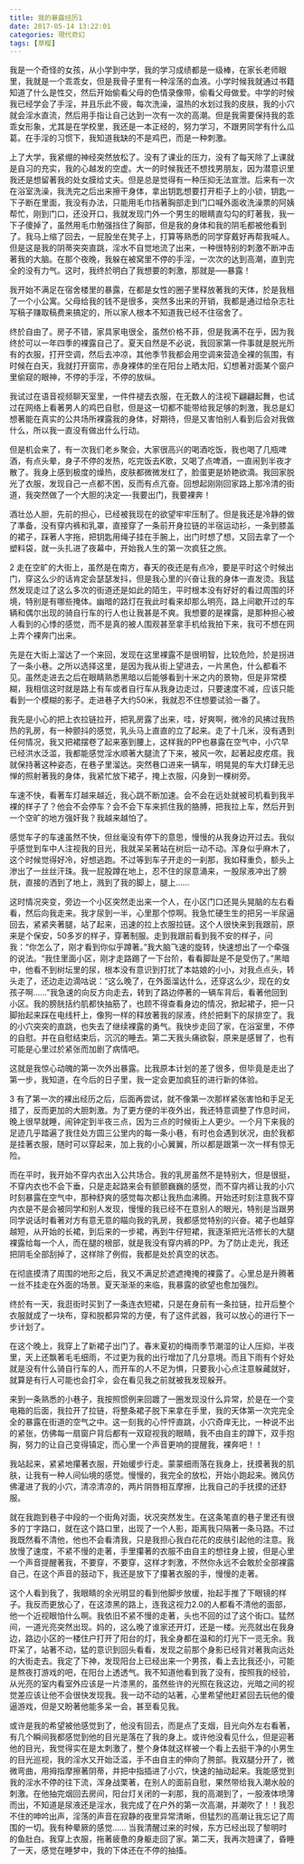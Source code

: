 ```yaml
---
title: 我的暴露经历1
date: 2017-05-14 13:22:01
categories: 現代奇幻
tags: [草榴]
---
```

我是一个奇怪的女孩，从小学到中学，我的学习成绩都是一级棒，在家长老师眼里，我就是一个乖乖女，但是我骨子里有一种淫荡的血液。小学时候我就通过书籍知道了什么是性交，然后开始偷看父母的色情录像带，偷看父母做爱。中学的时候我已经学会了手淫，并且乐此不疲，每次洗澡，温热的水划过我的皮肤，我的小穴就会淫水直流，然后用手指让自己达到一次有一次的高潮。但是我需要保持我的乖乖女形象，尤其是在学校里，我还是一本正经的，努力学习，不跟男同学有什么瓜葛。在手淫的习惯下，我知道我缺的不是鸡巴，而是一种刺激。

上了大学，我紧绷的神经突然放松了。没有了课业的压力，没有了每天除了上课就是自习的充实，我的心越发的空虚。大一的时候我还不想找男朋友，因为潜意识里我还是想留著我的处女膜给丈夫。但是总是觉得有一种压抑无法宣泄。后来有一次在浴室洗澡，我洗完之后出来擦干身体，拿出钥匙想要打开柜子上的小锁，钥匙一下子断在里面，我没有办法，只能用毛巾挡著胸部走到门口喊外面收洗澡票的阿姨帮忙，刚到门口，还没开口，我就发现门外一个男生的眼睛直勾勾的盯著我，我一下子傻掉了，虽然用毛巾勉强挡住了胸部，但是我的身体和我的阴毛都被他看到了。我马上缩了回去，一屁股坐在凳子上，打算等熟悉的同学穿戴好再帮我喊人。但是这是我的阴蒂突突直跳，淫水不自觉地流了出来，一种很特别的刺激不断冲击著我的大脑。在那个夜晚，我躲在被窝里不停的手淫，一次次的达到高潮，直到完全的没有力气。这时，我终於明白了我想要的刺激，那就是—–暴露！

我开始不满足在宿舍楼里的暴露，在都是女性的圈子里释放著我的天体，於是我租了一个小公寓。父母给我的钱不是很多，突然多出来的开销，我都是通过给杂志社写稿子赚取稿费来搞定的，所以家人根本不知道我已经不住宿舍了。

终於自由了。房子不错，家具家电很全，虽然价格不菲，但是我满不在乎，因为我终於可以一年四季的裸露自己了。夏天自然是不必说，我回家第一件事就是脱光所有的衣服，打开空调，然后去冲凉，其他季节我都会用空调来营造全裸的氛围，有时候在白天，我就打开窗帘，赤身裸体的坐在阳台上晒太阳，幻想著对面某个窗户里偷窥的眼神，不停的手淫，不停的放纵。

我试过在语音视频聊天室里，一件件褪去衣服，在无数人的注视下翩翩起舞，也试过在网络上看著男人的鸡巴自慰，但是这一切都不能带给我足够的刺激，我总是幻想著能在真实的公共场所裸露我的身体，好期待，但是又害怕别人看到后会对我做什么，所以我一直没有做出什么行动。

但是机会来了，有一次我们老乡聚会，大家很高兴的喝酒吃饭，我也喝了几瓶啤酒，有点头晕，身子不停的发热，吃完饭去K歌，又喝了点啤酒，一直闹到半夜才散了。我身上感到极度的燥热，皮肤都微微发红了，脸蛋更是娇艳欲滴。我回家脱光了衣服，发现自己一点都不困，反而有点亢奋。回想起刚刚回家路上那冷清的街道，我突然做了一个大胆的决定—-我要出门，我要裸奔！

酒壮怂人胆，先前的担心，已经被我现在的欲望牢牢压制了。但是我还是冷静的做了準备，没有穿内裤和乳罩，直接穿了一条前开身拉链的半宿运动衫，一条到膝盖的裙子，踩著人字拖，把钥匙用绳子挂在手腕上，出门时想了想，又回去拿了一个塑料袋，就一头扎进了夜幕中，开始我人生的第一次疯狂之旅。


2
走在空旷的大街上，虽然是在南方，春天的夜还是有点冷，要是平时这个时候出门，穿这么少的话肯定会瑟瑟发抖，但是我心里的兴奋让我的身体一直发烫。我猛然发现走过了这么多次的街道还是如此的陌生，平时根本没有好好的看过周围的环境，特别是有哪些掩体。幽暗的路灯在我此时看来却那么明亮，路上间歇开过的车辆和偶尔出现的骑自行车的行人也让我甚是不爽。我想要的是裸露，是那种担心被人看到的心悸的感觉，而不是真的被人围观甚至拿手机给我拍下来，我可不想在网上弄个裸奔门出来。

先是在大街上溜达了一个来回，发现在这里裸露不是很明智，比较危险，於是拐进了一条小巷。之所以选择这里，是因为我从街上望进去，一片黑色，什么都看不见。虽然走进去之后在眼睛熟悉黑暗以后能够看到十米之内的景物，但是非常模糊，我相信这时就是路上有车或者自行车从我身边走过，只要速度不减，应该只能看到一个模糊的影子。走进巷子大约50米，我就忍不住想要试验一番了。

我先是小心的把上衣拉链拉开，把乳房露了出来，哇，好爽啊，微冷的风拂过我热热的乳房，有一种颤抖的感觉，乳头马上直直的立了起来。走了十几米，没有遇到任何情况，我又把裙摆卷了起来塞到腰上，这样我的PP也暴露在空气中，小穴早已经洪水泛滥，我都能感觉淫水顺著大腿流了下来，被风一吹，起著起皮疙瘩。我就保持著这种姿态，在巷子里溜达。突然巷口进来一辆车，明晃晃的车大灯肆无忌惮的照射著我的身体，我紧忙放下裙子，掩上衣服，闪身到一棵树旁。

车速不快，看著车灯越来越近，我心跳不断加速。会不会在远处就被司机看到我半裸的样子了？他会不会停车？会不会下车来抓住我的胳膊，把我拉上车，然后开到一个空旷的地方强奸我？我越来越怕了。

感觉车子的车速虽然不快，但丝毫没有停下的意思，慢慢的从我身边开过去。我似乎感觉到车中人注视我的目光，我就呆呆著站在树后一动不动。浑身似乎麻木了，这个时候觉得好冷，好想逃跑。不过等到车子开走的一刹那，我如释重负，额头上渗出了一丝丝汗珠。我一屁股蹲在地上，忍不住的尿意涌来，一股尿液冲出了膀胱，直接的洒到了地上，溅到了我的脚上，腿上……

这时情况突变，旁边一个小区突然走出来一个人，在小区门口还晃头晃脑的左右看看，然后向我走来。我才尿到一半，心里那个惊啊。我急忙硬生生的把另一半尿逼回去，紧紧夹著腿，站了起来，迅速的拉上衣服拉链。这个人很快来到我跟前，原来是个保安，50多岁的样子，穿著制服。走到我跟前看到我不安的样子，问我：“你怎么了，刚才看到你似乎蹲著。”我大脑飞速的旋转，快速想出了一个牵强的说法。“我住里面小区，刚才走路踢了一下台阶，看看脚趾是不是受伤了。”黑暗中，他看不到树坛里的尿，根本没有意识到打扰了本姑娘的小小，对我点点头，转头走了，还边走边滴咕说：“这么晚了，在外面溜达什么，还穿这么少，现在的女孩子啊……”我急速的向反方向走去，转到了路边停著的一辆车背后，看著他回到小区。我的膀胱括约肌都快抽筋了，也顾不得查看身边的情况，掀起裙子，把一只脚抬起来踩在电线杆上，像狗一样的释放著我的尿液，终於把剩下的尿排空了。我的小穴突突的直跳，也失去了继续裸露的勇气。我快步走回了家，在浴室里，不停的自慰。并在自慰结束后，沉沉的睡去。第二天我头痛欲裂，原来是感冒了，也有可能是心里过於紧张而加剧了病情吧。

这就是我惊心动魄的第一次外出暴露。比我原本计划的差了很多，但毕竟是走出了第一步，我知道，在今后的日子里，我一定会更加疯狂的进行新的体验。

3
有了第一次的裸出经历之后，后面再尝试，就不像第一次那样紧张害怕和手足无措了，反而更加的大胆刺激。为了更方便的半夜外出，我还特意调整了作息时间，晚上很早就睡，闹钟定到半夜三点，因为三点的时候街上人更少。一个月下来我的足迹几乎踏遍了我住处方圆三公里内的每一条小巷，有时也会遇到状况，由於我都是挂著衣服，随时可以穿起来，加上我的小心翼翼，所以都是跟第一次一样有惊无险。

而在平时，我开始不穿内衣出入公共场合。我的乳房虽然不是特别大，但是很挺，不穿内衣也不会下垂，只是走起路来会有颤颤巍巍的感觉，而不穿内裤让我的小穴时刻暴露在空气中，那种舒爽的感觉每次都让我热血沸腾。开始还时刻注意我不穿内衣是不是会被同学和别人发现，慢慢的我已经不在意别人的眼光，特别是当跟男同学说话时看著对方有意无意的瞄向我的乳房，我都感觉特别的兴奋。裙子也越穿越短，从开始的长裙，到后来的一步裙，再到牛仔短裙，我逐渐把光洁修长的大腿裸露给每一个人，而在腿的根部，就是我没有穿内裤的PP。为了防止走光，我还把阴毛全部刮掉了，这样除了例假，我都是处於真空的状态。

在彻底摸清了周围的地形之后，我又不满足於遮遮掩掩的裸露了。心里总是升腾著一丝不挂走在外面的场景。夏天渐渐的来临，我暴露的欲望也愈加强烈。

终於有一天，我逛街时买到了一条连衣短裙，只是在身前有一条拉链，拉开后整个衣服就成了一块布，穿和脱都异常的方便，有了这件武器，我可以放心的进行下一步计划了。

在这个晚上，我穿上了新裙子出门了。春末夏初的梅雨季节潮湿的让人压抑，半夜里，天上还飘著毛毛细雨，不过更为我的出行增加了几分意境。而且下雨有个好处就是没有什么骑自行车的人，而开车的人不足为惧，只要我小心点注意躲藏就好，就算是有行人可能也会打伞，会在看见我之前就被我发现躲开。

来到一条熟悉的小巷子，我按照惯例来回踱了一圈发现没什么异常，於是在一个变电箱的后面，我拉开了拉链，将整条裙子脱下来拿在手里，我的天体第一次完完全全的暴露在街道的空气之中。这一刻我的心怦怦直跳，小穴奇痒无比，一种说不出的紧张，仿佛每一扇窗户背后都有一双窥视我的眼睛，我不由自主的蹲下，双手抱胸，努力的让自己变得镇定，而心里一个声音更响的提醒我，裸奔吧！！

我站起来，紧紧地攥著衣服，开始缓步行走。蒙蒙细雨落在我身上，抚摸著我的肌肤，让我有一种人间仙境的感觉。慢慢的，我完全的放松，开始小跑起来。微风仿佛灌进了我的小穴，清凉清凉的，两片阴唇相互摩擦，比我自己的手抚摸的还舒服。

就在我跑到巷子中段的一个街角对面，状况突然发生。在这条笔直的巷子里还有很多的丁字路口，就在这个路口里，出现了一个人影，距离我只隔著一条马路。不过我既然看不清他，他也不会看清我，只是我担心我白花花的皮肤引起他的注意。我放慢了速度，不紧不慢的走著，手里攥著的衣服不由自主的想往身上披，但是心里一个声音提醒著我，不要穿，不要穿，这样才刺激，不然你永远不会敢於全部裸露自己，在这个声音的鼓动下，我还是放下了攥著衣服的手，慢慢的走著。

这个人看到我了，我眼睛的余光明显的看到他脚步放缓，抬起手推了下眼镜的样子。我反而更放心了，在这漆黑的路上，连我这视力2.0的人都看不清他的面部，他一个近视眼怕什么啊。我依旧不紧不慢的走著，头也不回的过了这个街口。猛然间，一道光亮突然出现。妈的，这么晚了谁家还开灯，还是一楼。光亮就出在我身边，路边小区的一楼住户打开了阳台的灯，我全身都在温和的灯光下一览无余。我吓呆了，站著不动，猛的意识到回头看看，发现之前那个身影已经背对著我向远处的大街走去。我定了下神，发现阳台上已经出来一个男孩，看上去比我还小，可能是熬夜打游戏的吧，在阳台上透透气。我不知道他看到我了没有，按照我的经验，从光亮的室内看室外应该是一片漆黑的，虽然些许的光照在我这边，光暗之间的视觉差应该让他不会很快发现我。我一动不动的站著，心里希望他赶紧回去玩他的傻逼游戏，但是又盼著他能多呆一会，甚至看见我。

或许是我的希望被他感觉到了，他没有回去，而是点了支烟，目光向外左右看著，有几个瞬间我都感觉到他的目光是落在了我的身上。或许他没看见什么，但是迎著他的目光，我觉得实在是太刺激了，整个身体就这样被一个看上去挺干净的小男生的目光巡视，我的淫水又开始泛滥，手不由自主的伸向了胯部。我双腿分开了，微微弯曲，用拇指摩擦著阴蒂，并把中指插进了小穴，快速的抽动起来。我能感觉到我的淫水不停的往下流，浑身战栗著，在别人的面前自慰，果然带给我入潮水般的刺激。在他抽完烟回去房间，阳台灯关闭的一刹那，我的高潮到了，一股液体喷薄而出，不知道是尿液还是淫水，我完成了在户外的第一次高潮，并潮吹了！！我忍不住的呻吟出声，淫荡的声音在寂静的夜里异常清晰，但猛烈的高潮让我忘记了周围的一切。我有种晕厥的感觉……
当我清醒过来的时候，东方已经出现了黎明时的鱼肚白。我穿上衣服，拖著疲惫的身躯走回了家。第二天，我再次翘课了，昏睡了一天，感觉在睡梦中，我的下体还在不停的抽搐。